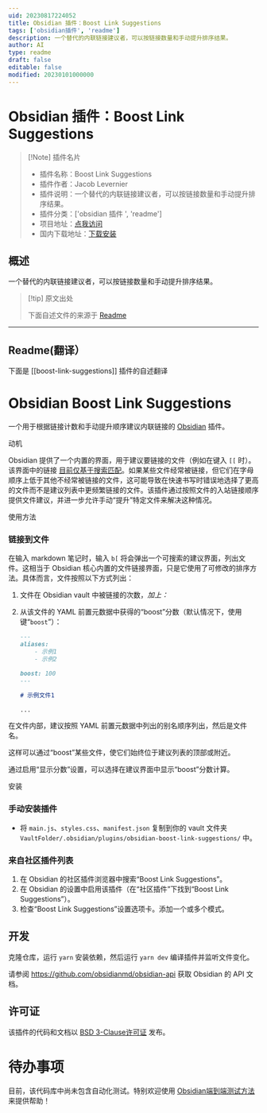 ```yaml
---
uid: 20230817224052
title: Obsidian 插件：Boost Link Suggestions
tags: ['obsidian插件', 'readme']
description: 一个替代的内联链接建议者，可以按链接数量和手动提升排序结果。
author: AI
type: readme
draft: false
editable: false
modified: 20230101000000
---
```


# Obsidian 插件：Boost Link Suggestions

> [!Note] 插件名片
> - 插件名称：Boost Link Suggestions
> - 插件作者：Jacob Levernier
> - 插件说明：一个替代的内联链接建议者，可以按链接数量和手动提升排序结果。
> - 插件分类：['obsidian 插件 ', 'readme']
> - 项目地址：[点我访问](https://github.com/jglev/obsidian-boost-link-suggestions)
> - 国内下载地址：[下载安装](https://pkmer.cn/products/plugin/pluginMarket/?boost-link-suggestions)

## 概述

一个替代的内联链接建议者，可以按链接数量和手动提升排序结果。

> [!tip] 原文出处
>
>下面自述文件的来源于 [Readme](https://ghproxy.net/https://raw.githubusercontent.com/jglev/obsidian-boost-link-suggestions/main/README.md)

---

## Readme(翻译）

下面是 [[boost-link-suggestions]] 插件的自述翻译

# Obsidian Boost Link Suggestions

一个用于根据链接计数和手动提升顺序建议内联链接的 [Obsidian](https://obsidian.md) 插件。

动机

Obsidian 提供了一个内置的界面，用于建议要链接的文件（例如在键入 `[[` 时）。该界面中的链接 [目前仅基于搜索匹配](https://discord.com/channels/686053708261228577/716028884885307432/1053860523646656563)。如果某些文件经常被链接，但它们在字母顺序上低于其他不经常被链接的文件，这可能导致在快速书写时错误地选择了更高的文件而不是建议列表中更频繁链接的文件。该插件通过按照文件的入站链接顺序提供文件建议，并进一步允许手动“提升”特定文件来解决这种情况。

使用方法

### 链接到文件

在输入 markdown 笔记时，输入 `b[` 将会弹出一个可搜索的建议界面，列出文件。这相当于 Obsidian 核心内置的文件链接界面，只是它使用了可修改的排序方法。具体而言，文件按照以下方式列出：

1. 文件在 Obsidian vault 中被链接的次数，_加上：_
2. 从该文件的 YAML 前置元数据中获得的“boost”分数（默认情况下，使用键“`boost`”）：

	```md
	---
	aliases:
		- 示例1
		- 示例2

	boost: 100
	---

	# 示例文件1

	...
	```

在文件内部，建议按照 YAML 前置元数据中列出的别名顺序列出，然后是文件名。

这样可以通过“boost”某些文件，使它们始终位于建议列表的顶部或附近。

通过启用“显示分数”设置，可以选择在建议界面中显示“boost”分数计算。

安装

### 手动安装插件

- 将 `main.js`、`styles.css`、`manifest.json` 复制到你的 vault 文件夹 `VaultFolder/.obsidian/plugins/obsidian-boost-link-suggestions/` 中。

### 来自社区插件列表

1. 在 Obsidian 的社区插件浏览器中搜索“Boost Link Suggestions”。
2. 在 Obsidian 的设置中启用该插件（在“社区插件”下找到“Boost Link Suggestions”）。
3. 检查“Boost Link Suggestions”设置选项卡。添加一个或多个模式。

## 开发

克隆仓库，运行 `yarn` 安装依赖，然后运行 `yarn dev` 编译插件并监听文件变化。

请参阅 <https://github.com/obsidianmd/obsidian-api> 获取 Obsidian 的 API 文档。

## 许可证

该插件的代码和文档以 [BSD 3-Clause许可证](./LICENSE) 发布。

# 待办事项

目前，该代码库中尚未包含自动化测试。特别欢迎使用 [Obsidian端到端测试方法](https://github.com/trashhalo/obsidian-plugin-e2e-test) 来提供帮助！
